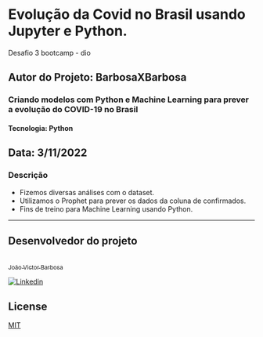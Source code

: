 # Evolução da Covid no Brasil usando Jupyter e Python.
Desafio 3 bootcamp - dio 

## Autor do Projeto: BarbosaXBarbosa
### Criando modelos com Python e Machine Learning para prever a evolução do COVID-19 no Brasil
#### Tecnologia: Python
Data: 3/11/2022
-----------------------------------------
### Descrição

- Fizemos diversas análises com o dataset.
- Utilizamos o Prophet para prever os dados da coluna de confirmados.
- Fins de treino para Machine Learning usando Python.
---------------------------------------------

## Desenvolvedor do projeto

[<br><sub>João Victor Barbosa</sub> ](https://github.com/barbosaxbarbosa)


[![Linkedin](https://img.shields.io/badge/LinkedIn-0077B5?style=for-the-badge&logo=linkedin&logoColor=white)](https://github.com/barbosaxbarbosa)

## License
[MIT](https://choosealicense.com/licenses/mit/)
